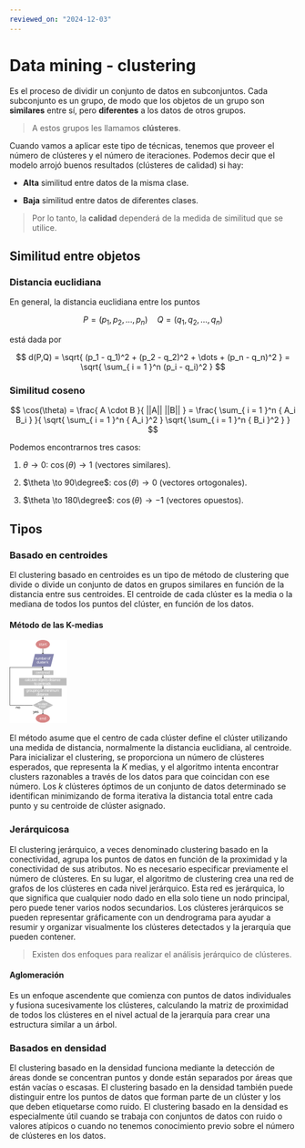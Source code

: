 ```yaml
---
reviewed_on: "2024-12-03"
---
```


# Data mining - clustering

Es el proceso de dividir un conjunto de datos en subconjuntos. Cada subconjunto es un grupo, de modo que los objetos de un grupo son **similares** entre sí, pero **diferentes** a los datos de otros grupos.

> A estos grupos les llamamos **clústeres**.

Cuando vamos a aplicar este tipo de técnicas, tenemos que proveer el número de clústeres y el número de iteraciones. Podemos decir que el modelo arrojó buenos resultados (clústeres de calidad) si hay:

- **Alta** similitud entre datos de la misma clase.

- **Baja** similitud entre datos de diferentes clases.

> Por lo tanto, la **calidad** dependerá de la medida de similitud que se utilice.

## Similitud entre objetos

### Distancia euclidiana

En general, la distancia euclidiana entre los puntos

$$
P = (p_1,p_2,\dots,p_n) \quad Q = (q_1,q_2,\dots,q_n)
$$

está dada por

$$
d(P,Q) = \sqrt{ (p_1 - q_1)^2 + (p_2 - q_2)^2 + \dots + (p_n - q_n)^2 } = \sqrt{ \sum_{ i = 1 }^n (p_i - q_i)^2 }
$$

### Similitud coseno

$$
\cos(\theta) = \frac{ A \cdot B }{ ||A|| ||B|| } = \frac{ \sum_{ i = 1 }^n { A_i B_i } }{ \sqrt{ \sum_{ i = 1 }^n { A_i }^2 } \sqrt{ \sum_{ i = 1 }^n { B_i }^2 } }
$$

Podemos encontrarnos tres casos:

1. $\theta \to 0$: $\cos(\theta) \to 1$ (vectores similares).

2. $\theta \to 90\degree$: $\cos(\theta) \to 0$ (vectores ortogonales).

3. $\theta \to 180\degree$: $\cos(\theta) \to -1$ (vectores opuestos).

## Tipos

### Basado en centroides

El clustering basado en centroides es un tipo de método de clustering que divide o divide un conjunto de datos en grupos similares en función de la distancia entre sus centroides. El centroide de cada clúster es la media o la mediana de todos los puntos del clúster, en función de los datos.

#### Método de las K-medias

![K-means algorithm](../../assets/introduccion_a_la_ciencia_de_datos/08_01-K-means_algorithm.svg)

El método asume que el centro de cada clúster define el clúster utilizando una medida de distancia, normalmente la distancia euclidiana, al centroide. Para inicializar el clustering, se proporciona un número de clústeres esperados, que representa la $K$ medias, y el algoritmo intenta encontrar clusters razonables a través de los datos para que coincidan con ese número. Los $k$ clústeres óptimos de un conjunto de datos determinado se identifican minimizando de forma iterativa la distancia total entre cada punto y su centroide de clúster asignado.

### Jerárquicosa

El clustering jerárquico, a veces denominado clustering basado en la conectividad, agrupa los puntos de datos en función de la proximidad y la conectividad de sus atributos. No es necesario especificar previamente el número de clústeres. En su lugar, el algoritmo de clustering crea una red de grafos de los clústeres en cada nivel jerárquico. Esta red es jerárquica, lo que significa que cualquier nodo dado en ella solo tiene un nodo principal, pero puede tener varios nodos secundarios. Los clústeres jerárquicos se pueden representar gráficamente con un dendrograma para ayudar a resumir y organizar visualmente los clústeres detectados y la jerarquía que pueden contener.

> Existen dos enfoques para realizar el análisis jerárquico de clústeres.

#### Aglomeración

Es un enfoque ascendente que comienza con puntos de datos individuales y fusiona sucesivamente los clústeres, calculando la matriz de proximidad de todos los clústeres en el nivel actual de la jerarquía para crear una estructura similar a un árbol.

### Basados en densidad

El clustering basado en la densidad funciona mediante la detección de áreas donde se concentran puntos y donde están separados por áreas que están vacías o escasas. El clustering basado en la densidad también puede distinguir entre los puntos de datos que forman parte de un clúster y los que deben etiquetarse como ruido. El clustering basado en la densidad es especialmente útil cuando se trabaja con conjuntos de datos con ruido o valores atípicos o cuando no tenemos conocimiento previo sobre el número de clústeres en los datos.
